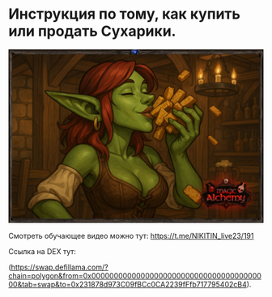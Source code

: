 # Инструкция по тому, как купить или продать Сухарики. 

![](images/1.2x.jpg)

Смотреть обучающее видео можно тут: https://t.me/NIKITIN_live23/191

Ссылка на DEX тут:

(https://swap.defillama.com/?chain=polygon&from=0x0000000000000000000000000000000000000000&tab=swap&to=0x231878d973C09fBCc0CA2239fFfb717795402cB4).